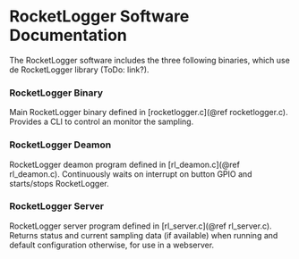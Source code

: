 RocketLogger Software Documentation
===================================

The RocketLogger software includes the three following binaries, which use de RocketLogger library (ToDo: link?).

### RocketLogger Binary

Main RocketLogger binary defined in [rocketlogger.c](@ref rocketlogger.c). Provides a CLI to control an monitor the sampling.

### RocketLogger Deamon

RocketLogger deamon program defined in [rl_deamon.c](@ref rl_deamon.c). Continuously waits on interrupt on button GPIO and starts/stops RocketLogger.

### RocketLogger Server

RocketLogger server program defined in [rl_server.c](@ref rl_server.c). Returns status and current sampling data (if available) when running and default configuration otherwise, for use in a webserver.
